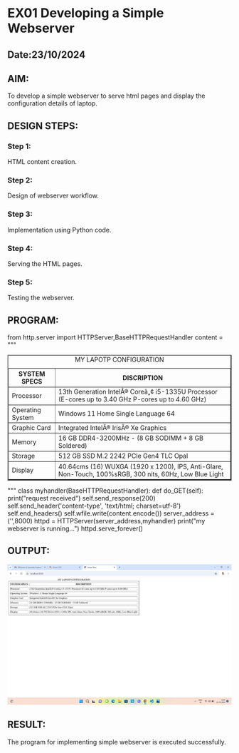# EX01 Developing a Simple Webserver
## Date:23/10/2024

## AIM:
To develop a simple webserver to serve html pages and display the configuration details of laptop.

## DESIGN STEPS:
### Step 1: 
HTML content creation.

### Step 2:
Design of webserver workflow.

### Step 3:
Implementation using Python code.

### Step 4:
Serving the HTML pages.

### Step 5:
Testing the webserver.

## PROGRAM:
from http.server import HTTPServer,BaseHTTPRequestHandler
content = """
<!DOCTYPE html>
<html>
     <title> Image Map </title>
     <body>
          <table border = "2" cellspacing = "10" cellpading = "6">
               <caption> MY LAPOTP CONFIGURATION </caption>
               <tr>
                    <th>SYSTEM SPECS</th>
                    <th>DISCRIPTION</th>
               </tr>
               <tr>
                    <td>Processor</td>
                    <td>13th Generation IntelÂ® Coreâ„¢ i5-1335U Processor (E-cores up to 3.40 GHz P-cores up to 4.60 GHz)</td>
               </tr>
               <tr>
                    <td>Operating System</td>
                    <td>Windows 11 Home Single Language 64</td>
               </tr>
               <tr>
                    <td>Graphic Card</td>
                    <td>Integrated IntelÂ® IrisÂ® Xe Graphics</td>
               </tr>
               <tr>
                    <td>Memory</td>
                    <td>16 GB DDR4-3200MHz - (8 GB SODIMM + 8 GB Soldered)</td>
               </tr>
               <tr>
                    <td>Storage</td>
                    <td>512 GB SSD M.2 2242 PCIe Gen4 TLC Opal</td>
               </tr>
               <tr>
                    <td>Display</td>
                    <td>40.64cms (16) WUXGA (1920 x 1200), IPS, Anti-Glare, Non-Touch, 100%sRGB, 300 nits, 60Hz, Low Blue Light</td>
               </tr> 
          </table>
     </body>
</html>
"""
class myhandler(BaseHTTPRequestHandler):
    def do_GET(self):
        print("request received")
        self.send_response(200)
        self.send_header('content-type', 'text/html; charset=utf-8')
        self.end_headers()
        self.wfile.write(content.encode())
server_address = ('',8000)
httpd = HTTPServer(server_address,myhandler)
print("my webserver is running...")
httpd.serve_forever()


## OUTPUT:
![alt text](<Screenshot (93).png>)


## RESULT:
The program for implementing simple webserver is executed successfully.

